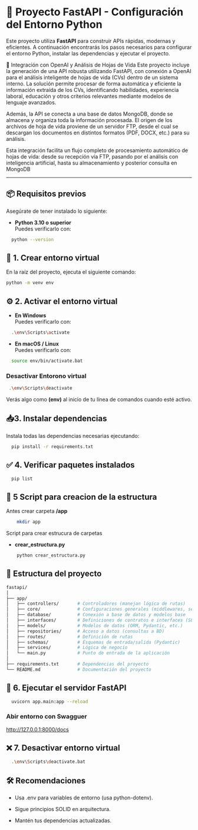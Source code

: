 # 🚀 Proyecto FastAPI - Configuración del Entorno Python

Este proyecto utiliza **FastAPI** para construir APIs rápidas, modernas y eficientes. A continuación encontrarás los pasos necesarios para configurar el entorno Python, instalar las dependencias y ejecutar el proyecto.

🧠 Integración con OpenAI y Análisis de Hojas de Vida
Este proyecto incluye la generación de una API robusta utilizando FastAPI, con conexión a OpenAI para el análisis inteligente de hojas de vida (CVs) dentro de un sistema interno. La solución permite procesar de forma automática y eficiente la información extraída de los CVs, identificando habilidades, experiencia laboral, educación y otros criterios relevantes mediante modelos de lenguaje avanzados.

Además, la API se conecta a una base de datos MongoDB, donde se almacena y organiza toda la información procesada. El origen de los archivos de hoja de vida proviene de un servidor FTP, desde el cual se descargan los documentos en distintos formatos (PDF, DOCX, etc.) para su análisis.

Esta integración facilita un flujo completo de procesamiento automático de hojas de vida: desde su recepción vía FTP, pasando por el análisis con inteligencia artificial, hasta su almacenamiento y posterior consulta en MongoDB

---

## 📦 Requisitos previos

Asegúrate de tener instalado lo siguiente:

- **Python 3.10 o superior**  
  Puedes verificarlo con:

```bash
  python --version
```

## 🐍 1. Crear entorno virtual

En la raíz del proyecto, ejecuta el siguiente comando:

```bash
python -m venv env
```

## ⚙️ 2. Activar el entorno virtual

- **En Windows**  
  Puedes verificarlo con:

```bash
  .\env\Scripts\activate
```

- **En macOS / Linux**  
  Puedes verificarlo con:

```bash
  source env/bin/activate.bat
```

### Desactivar Entorono virtual

```bash
 .\env\Scripts\deactivate
```

Verás algo como **(env)** al inicio de tu línea de comandos cuando esté activo.

## 📥3. Instalar dependencias

Instala todas las dependencias necesarias ejecutando:

```bash
  pip install -r requirements.txt
```

## ✅ 4. Verificar paquetes instalados

```bash
  pip list
```

## 📁 5 Script para creacion de la estructura

Antes crear carpeta **/app**

```bash
    mkdir app
```

Script para crear estrucura de carpetas

- **crear_estructura.py**

```bash
    python crear_estructura.py
```

## 📁 Estructura del proyecto

```bash
fastapi/
│
├── app/
│   ├── controllers/       # Controladores (manejan lógica de rutas)
│   ├── core/              # Configuraciones generales (middlewares, settings)
│   ├── database/          # Conexión a base de datos y modelos base
│   ├── interfaces/        # Definiciones de contratos e interfaces (SOLID)
│   ├── models/            # Modelos de datos (ORM, Pydantic, etc.)
│   ├── repositories/      # Acceso a datos (consultas a BD)
│   ├── routes/            # Definición de rutas
│   ├── schemas/           # Esquemas de entrada/salida (Pydantic)
│   ├── services/          # Lógica de negocio
│   └── main.py            # Punto de entrada de la aplicación
│
├── requirements.txt       # Dependencias del proyecto
└── README.md              # Documentación del proyecto
```

## 🧪 6. Ejecutar el servidor FastAPI

```bash
  uvicorn app.main:app --reload
```

### Abir entorno con Swagguer

<http://127.0.0.1:8000/docs>

## ❌ 7. Desactivar entorno virtual

```bash
  .\env\Scripts\deactivate.bat
```

## 🛠 Recomendaciones

- Usa .env para variables de entorno (usa python-dotenv).

- Sigue principios SOLID en arquitectura.

- Mantén tus dependencias actualizadas.

